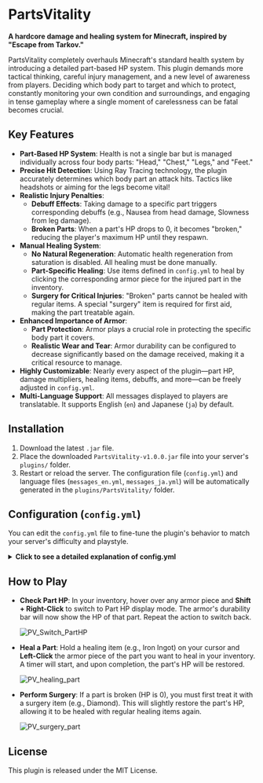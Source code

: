 # PartsVitality

**A hardcore damage and healing system for Minecraft, inspired by "Escape from Tarkov."**

PartsVitality completely overhauls Minecraft's standard health system by introducing a detailed part-based HP system. This plugin demands more tactical thinking, careful injury management, and a new level of awareness from players. Deciding which body part to target and which to protect, constantly monitoring your own condition and surroundings, and engaging in tense gameplay where a single moment of carelessness can be fatal becomes crucial.

## Key Features

- **Part-Based HP System**: Health is not a single bar but is managed individually across four body parts: "Head," "Chest," "Legs," and "Feet."
- **Precise Hit Detection**: Using Ray Tracing technology, the plugin accurately determines which body part an attack hits. Tactics like headshots or aiming for the legs become vital!
- **Realistic Injury Penalties**:
  - **Debuff Effects**: Taking damage to a specific part triggers corresponding debuffs (e.g., Nausea from head damage, Slowness from leg damage).
  - **Broken Parts**: When a part's HP drops to 0, it becomes "broken," reducing the player's maximum HP until they respawn.
- **Manual Healing System**:
  - **No Natural Regeneration**: Automatic health regeneration from saturation is disabled. All healing must be done manually.
  - **Part-Specific Healing**: Use items defined in `config.yml` to heal by clicking the corresponding armor piece for the injured part in the inventory.
  - **Surgery for Critical Injuries**: "Broken" parts cannot be healed with regular items. A special "surgery" item is required for first aid, making the part treatable again.
- **Enhanced Importance of Armor**:
  - **Part Protection**: Armor plays a crucial role in protecting the specific body part it covers.
  - **Realistic Wear and Tear**: Armor durability can be configured to decrease significantly based on the damage received, making it a critical resource to manage.
- **Highly Customizable**: Nearly every aspect of the plugin—part HP, damage multipliers, healing items, debuffs, and more—can be freely adjusted in `config.yml`.
- **Multi-Language Support**: All messages displayed to players are translatable. It supports English (`en`) and Japanese (`ja`) by default.

## Installation

1.  Download the latest `.jar` file.
2.  Place the downloaded `PartsVitality-v1.0.0.jar` file into your server's `plugins/` folder.
3.  Restart or reload the server. The configuration file (`config.yml`) and language files (`messages_en.yml`, `messages_ja.yml`) will be automatically generated in the `plugins/PartsVitality/` folder.

## Configuration (`config.yml`)

You can edit the `config.yml` file to fine-tune the plugin's behavior to match your server's difficulty and playstyle.

<details>
<summary><strong>Click to see a detailed explanation of config.yml</strong></summary>

```yaml
# Set the language to use (e.g., en, ja)
language: "en"

# Max HP for each body part
parts:
  head:
    max-hp: 20.0
  chest:
    max-hp: 29.0
  # ... and so on

# Damage calculation settings
damage:
  # Multiplier to convert vanilla heart damage to part damage.
  # A higher value makes parts break more easily, increasing difficulty.
  damage-multiplier: 5.0
  # Precision of the hit detection. Larger values reduce server load but decrease accuracy. (Recommended: 0.1 ~ 0.5)
  ray-trace-step: 0.1

# Settings for regular healing
healing:
  # Time required for healing (in seconds).
  duration-seconds: 3
  # ... sound settings ...

# Settings for surgery (healing broken parts)
surgery:
  # Time required for surgery (in seconds).
  duration-seconds: 10
  # Amount of part HP restored by surgery. Setting this to 1.0 will make the part usable again and allow normal healing.
  restored-hp: 1.0
  # ... sound settings ...

# Max health penalty for each broken part (2.0 = 1 heart).
health-penalty-per-broken-part: 5.0 # 2.5 hearts

# Items used for regular healing and their heal amount.
healing-items:
  IRON_INGOT: 10.0
  GOLD_INGOT: 15.0

# Items used for surgery (only usable on parts with 0 HP).
surgery-items:
  DIAMOND: true

# Debuffs applied when a part's HP falls below a certain threshold.
debuffs:
  head:
    - threshold: 0.5 # 50% or less
      effect: CONFUSION
      level: 0
  # ... and so on

# Durability settings
durability:
  # If true, armor durability decreases based on the amount of part damage received.
  use-custom-durability-damage: true
  # How much part damage equals 1 point of durability damage.
  # A smaller value means armor wears out faster. 0.4 is balanced around leather armor.
  damage-per-durability-point: 0.4
```

</details>

## How to Play

- **Check Part HP**: In your inventory, hover over any armor piece and **Shift + Right-Click** to switch to Part HP display mode. The armor's durability bar will now show the HP of that part. Repeat the action to switch back.

  ![PV_Switch_PartHP](https://github.com/user-attachments/assets/1a53fee7-3a96-4d2a-b711-e8a35c0db0c5)

- **Heal a Part**: Hold a healing item (e.g., Iron Ingot) on your cursor and **Left-Click** the armor piece of the part you want to heal in your inventory. A timer will start, and upon completion, the part's HP will be restored.

  ![PV_healing_part](https://github.com/user-attachments/assets/9010611c-368e-47ea-8db8-30036f27538a)

- **Perform Surgery**: If a part is broken (HP is 0), you must first treat it with a surgery item (e.g., Diamond). This will slightly restore the part's HP, allowing it to be healed with regular healing items again.

  ![PV_surgery_part](https://github.com/user-attachments/assets/b82d01d0-96b0-4f68-a3ab-ca2659c9b1c7)

## License

This plugin is released under the MIT License.
